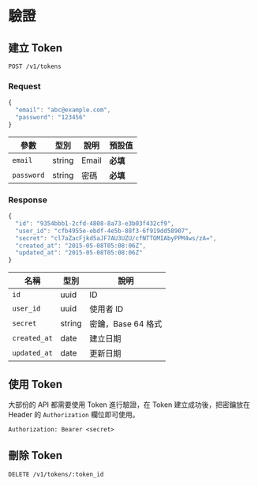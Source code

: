 # 驗證

## 建立 Token

```
POST /v1/tokens
```

### Request

``` js
{
  "email": "abc@example.com",
  "password": "123456"
}
```

參數 | 型別 | 說明 | 預設值
--- | --- | --- | ---
`email` | string | Email | **必填**
`password` | string | 密碼 | **必填**

### Response

``` js
{
  "id": "9354bbb1-2cfd-4808-8a73-e3b03f432cf9",
  "user_id": "cfb4955e-ebdf-4e5b-88f3-6f919dd58907",
  "secret": "cl7aZacFjkd5aJF7AU3UZU/cfNTTOMIAbyPPM4ws/zA=",
  "created_at": "2015-05-08T05:08:06Z",
  "updated_at": "2015-05-08T05:08:06Z"
}
```

名稱 | 型別 | 說明
--- | --- | ---
`id` | uuid | ID
`user_id` | uuid | 使用者 ID
`secret` | string | 密鑰，Base 64 格式
`created_at` | date | 建立日期
`updated_at` | date | 更新日期

## 使用 Token

大部份的 API 都需要使用 Token 進行驗證，在 Token 建立成功後，把密鑰放在 Header 的 `Authorization` 欄位即可使用。

```
Authorization: Bearer <secret>
```

## 刪除 Token

```
DELETE /v1/tokens/:token_id
```